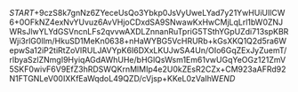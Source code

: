 $START$+9czS8k7gnNz6ZYeceUsQo3Ybkp0JsVyUweLYad7y21YwHUiUIlCW6+0OFkNZ4exNvYUvuz6AvVHjoCDxdSA9SNwawKxHwCMjLqLrl1bW0ZNJWRsJlwYLYdGSVncnLFs2qvvwAXDLZnnanRuTpriG5TSthYGpUZdi713spKBRWji3rlG0lIm/HkuSD1MeKn0638+nHaWYBG5VcHRURb+kGsXKQ1Q2d5ra6WepwSa12iP2tiRtZoVIRULJAVYpK6I6DXxLKUJwSA4Un/OIo6GqZExJyZuemT/rlbyaSzlZNmgI9HyiqAGdAWhUHe/bHGlQsWsm1Em61vwUGqYeOGz121ZmV5SKF0wivF6V9EfZ3hRDSWQKrnMlMIp4e2U0kZEsR2CZx+CM923aAFRd92N1FTGNLeV00IXKfEaWqdoL49QZD/cVjsp+KKeL0zVaIhW$END$